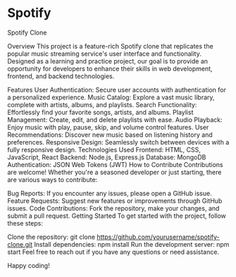 # Spotify
Spotify Clone

Overview
This project is a feature-rich Spotify clone that replicates the popular music streaming service's user interface and functionality. Designed as a learning and practice project, our goal is to provide an opportunity for developers to enhance their skills in web development, frontend, and backend technologies.

Features
User Authentication: Secure user accounts with authentication for a personalized experience.
Music Catalog: Explore a vast music library, complete with artists, albums, and playlists.
Search Functionality: Effortlessly find your favorite songs, artists, and albums.
Playlist Management: Create, edit, and delete playlists with ease.
Audio Playback: Enjoy music with play, pause, skip, and volume control features.
User Recommendations: Discover new music based on listening history and preferences.
Responsive Design: Seamlessly switch between devices with a fully responsive design.
Technologies Used
Frontend: HTML, CSS, JavaScript, React
Backend: Node.js, Express.js
Database: MongoDB
Authentication: JSON Web Tokens (JWT)
How to Contribute
Contributions are welcome! Whether you're a seasoned developer or just starting, there are various ways to contribute:

Bug Reports: If you encounter any issues, please open a GitHub issue.
Feature Requests: Suggest new features or improvements through GitHub issues.
Code Contributions: Fork the repository, make your changes, and submit a pull request.
Getting Started
To get started with the project, follow these steps:

Clone the repository: git clone https://github.com/yourusername/spotify-clone.git
Install dependencies: npm install
Run the development server: npm start
Feel free to reach out if you have any questions or need assistance.

Happy coding!
